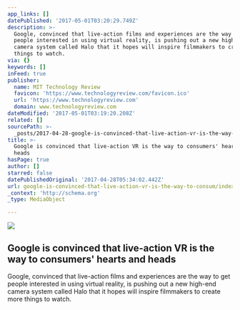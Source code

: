 ```yaml
---
app_links: []
datePublished: '2017-05-01T03:20:29.749Z'
description: >-
  Google, convinced that live-action films and experiences are the way to get
  people interested in using virtual reality, is pushing out a new high-end
  camera system called Halo that it hopes will inspire filmmakers to create more
  things to watch.
via: {}
keywords: []
inFeed: true
publisher:
  name: MIT Technology Review
  favicon: 'https://www.technologyreview.com/favicon.ico'
  url: 'https://www.technologyreview.com'
  domain: www.technologyreview.com
dateModified: '2017-05-01T03:19:20.208Z'
related: []
sourcePath: >-
  _posts/2017-04-28-google-is-convinced-that-live-action-vr-is-the-way-to-consum.md
title: >-
  Google is convinced that live-action VR is the way to consumers' hearts and
  heads
hasPage: true
author: []
starred: false
datePublishedOriginal: '2017-04-28T05:34:02.442Z'
url: google-is-convinced-that-live-action-vr-is-the-way-to-consum/index.html
_context: 'http://schema.org'
_type: MediaObject

---
```

<article style=""><img src="https://imgflo.herokuapp.com/graph/2b2431f8e7ba7b0/27db7dc566121539f143bf054b61f337/noop.jpg?input=https%3A%2F%2Fd267cvn3rvuq91.cloudfront.net%2Fi%2Fimages%2Fasdasdfasdf.jpg%3Fcx%3D44%26cy%3D313%26cw%3D5240%26ch%3D2947%26sw%3D1200" /><h1>Google is convinced that live-action VR is the way to consumers' hearts and heads</h1><p>Google, convinced that live-action films and experiences are the way to get people interested in using virtual reality, is pushing out a new high-end camera system called Halo that it hopes will inspire filmmakers to create more things to watch.</p></article>